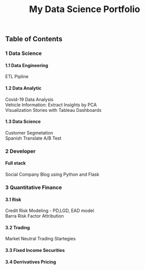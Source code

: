 <h1 align="center"> My Data Science Portfolio </h1> <br>

## Table of Contents
### 1 Data Science 
#### 1.1 Data Engineering
ETL Pipline<br>

#### 1.2 Data Analytic
Covid-19 Data Analysis<br>
Vehicle Information: Extract Insights by PCA<br>
Visualization Stories with Tableau Dashboards<br>

#### 1.3 Data Science
Customer Segmetation<br>
Spanish Translate A/B Test<br>

### 2 Developer
#### Full stack
Social Company Blog using Python and Flask<br>

### 3 Quantitative Finance
#### 3.1 Risk
Credit Risk Modeling - PD,LGD, EAD model<br>
Barra Risk Factor Attribution<br>

#### 3.2 Trading
Market Neutral Trading Startegies<br>

#### 3.3 Fixed Income Securities

#### 3.4 Derrivatives Pricing
